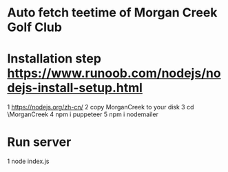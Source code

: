 # Auto fetch teetime of Morgan Creek Golf Club

# Installation step https://www.runoob.com/nodejs/nodejs-install-setup.html
1       https://nodejs.org/zh-cn/
2       copy MorganCreek to your disk
3       cd \MorganCreek
4       npm i puppeteer 
5       npm i nodemailer

# Run server
1       node index.js
